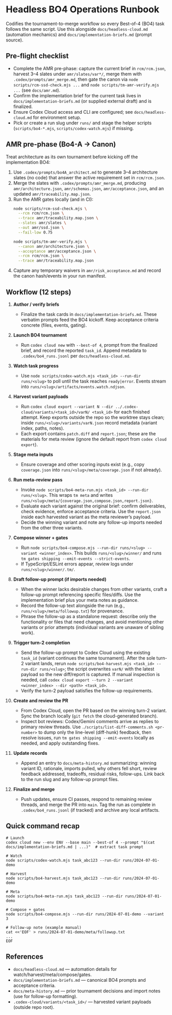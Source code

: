 # Headless BO4 Operations Runbook

Codifies the tournament-to-merge workflow so every Best-of-4 (BO4) task follows the same script. Use this alongside `docs/headless-cloud.md` (automation mechanics) and `docs/implementation-briefs.md` (prompt source).

## Pre-flight checklist

- Complete the AMR pre-phase: capture the current brief in `rcm/rcm.json`, harvest 3–4 slates under `amr/slates/var*/`, merge them with `.codex/prompts/amr_merge.md`, then gate the canon via `node scripts/rcm-ssd-check.mjs ...` and `node scripts/tm-amr-verify.mjs ...` (see `docs/amr.md`).
- Confirm the implementation brief for the current task lives in `docs/implementation-briefs.md` (or supplied external draft) and is finalized.
- Ensure Codex Cloud access and CLI are configured; see `docs/headless-cloud.md` for environment setup.
- Pick or create a run slug under `runs/` and stage the helper scripts (`scripts/bo4-*.mjs`, `scripts/codex-watch.mjs`) if missing.

## AMR pre-phase (Bo4-A → Canon)

Treat architecture as its own tournament before kicking off the implementation BO4:

1. Use `.codex/prompts/bo4A_architect.md` to generate 3–4 architecture slates (no code) that answer the active requirement set in `rcm/rcm.json`.
2. Merge the slates with `.codex/prompts/amr_merge.md`, producing `amr/architecture.json`, `amr/schemas.json`, `amr/acceptance.json`, and an updated `amr/traceability.map.json`.
3. Run the AMR gates locally (and in CI):
   ```bash
   node scripts/rcm-ssd-check.mjs \
     --rcm rcm/rcm.json \
     --trace amr/traceability.map.json \
     --slates amr/slates \
     --out amr/ssd.json \
     --fail-low 0.75

   node scripts/tm-amr-verify.mjs \
     --canon amr/architecture.json \
     --acceptance amr/acceptance.json \
     --rcm rcm/rcm.json \
     --trace amr/traceability.map.json
   ```
4. Capture any temporary waivers in `amr/risk_acceptance.md` and record the canon hash/events in your run manifest.

## Workflow (12 steps)

1. **Author / verify briefs**  
   - Finalize the task cards in `docs/implementation-briefs.md`. These verbatim prompts feed the BO4 kickoff. Keep acceptance criteria concrete (files, events, gating).

2. **Launch BO4 tournament**  
   - Run `codex cloud new` with `--best-of 4`, prompt from the finalized brief, and record the reported `task_id`. Append metadata to `.codex/bo4_runs.jsonl` per `docs/headless-cloud.md`.

3. **Watch task progress**  
   - Use `node scripts/codex-watch.mjs <task_id> --run-dir runs/<slug>` to poll until the task reaches `ready|error`. Events stream into `runs/<slug>/artifacts/events.watch.ndjson`.

4. **Harvest variant payloads**  
   - Run `codex cloud export --variant N --dir ../.codex-cloud/variants/<task_id>/varN/ <task_id>` for each finished attempt. Keep exports outside the repo so the worktree stays clean; inside `runs/<slug>/variants/varN.json` record metadata (variant index, paths, notes).
   - Each export contains `patch.diff` and `report.json`; these are the materials for meta review (ignore the default report from `codex cloud export`).

5. **Stage meta inputs**  
   - Ensure coverage and other scoring inputs exist (e.g., copy `coverage.json` into `runs/<slug>/meta/coverage.json` if not already).

6. **Run meta-review pass**  
   - Invoke `node scripts/bo4-meta-run.mjs <task_id> --run-dir runs/<slug>`. This wraps `tm meta` and writes `runs/<slug>/meta/{coverage.json,compose.json,report.json}`.
   - Evaluate each variant against the original brief: confirm deliverables, check evidence, enforce acceptance criteria. Use the `report.json` inside each harvested variant as the meta reviewer’s payload.
   - Decide the winning variant and note any follow-up imports needed from the other three variants.

7. **Compose winner + gates**  
   - Run `node scripts/bo4-compose.mjs --run-dir runs/<slug> --variant <winner_index>`. This builds `runs/<slug>/winner/` and runs `tm gates shipping --emit-events --strict-events`.
   - If TypeScript/ESLint errors appear, review logs under `runs/<slug>/winner/.tm/`.

8. **Draft follow-up prompt (if imports needed)**  
   - When the winner lacks desirable changes from other variants, craft a follow-up prompt referencing specific files/diffs. Use the implementation brief plus your meta notes as guidance.
   - Record the follow-up text alongside the run (e.g., `runs/<slug>/meta/followup.txt`) for provenance.
   - Phrase the follow-up as a standalone request: describe only the functionality or files that need changes, and avoid mentioning other variants or prior attempts (individual variants are unaware of sibling work).

9. **Trigger turn-2 completion**  
   - Send the follow-up prompt to Codex Cloud using the existing `task_id` (variant continues the same tournament). After the sole turn-2 variant lands, rerun `node scripts/bo4-harvest.mjs <task_id> --run-dir runs/<slug>`; the script overwrites `varN/` with the latest payload so the new diff/report is captured. If manual inspection is needed, call `codex cloud export --turn 2 --variant <winner_index> --dir <path> <task_id>`.
   - Verify the turn-2 payload satisfies the follow-up requirements.

10. **Create and review the PR**  
    - From Codex Cloud, open the PR based on the winning turn-2 variant. Sync the branch locally (`git fetch` the cloud-generated branch).
    - Inspect bot reviews: Codex/Gemini comments arrive as replies to primary review threads. Use `./scripts/list-diff-comments.sh <pr-number>` to dump only the line-level (diff-hunk) feedback, then resolve issues, run `tm gates shipping --emit-events` locally as needed, and apply outstanding fixes.

11. **Update records**  
    - Append an entry to `docs/meta-history.md` summarizing: winning variant ID, rationale, imports pulled, why others fell short, review feedback addressed, tradeoffs, residual risks, follow-ups. Link back to the run slug and any follow-up prompt files.

12. **Finalize and merge**  
    - Push updates, ensure CI passes, respond to remaining review threads, and merge the PR into `main`. Tag the run as complete in `.codex/bo4_runs.jsonl` (if tracked) and archive any local artifacts.

## Quick command recap

```
# Launch
codex cloud new --env ENV --base main --best-of 4 --prompt "$(cat docs/implementation-briefs.md | ...)"  # extract task prompt

# Watch
node scripts/codex-watch.mjs task_abc123 --run-dir runs/2024-07-01-demo

# Harvest
node scripts/bo4-harvest.mjs task_abc123 --run-dir runs/2024-07-01-demo

# Meta
node scripts/bo4-meta-run.mjs task_abc123 --run-dir runs/2024-07-01-demo

# Compose + gates
node scripts/bo4-compose.mjs --run-dir runs/2024-07-01-demo --variant 3

# Follow-up note (example manual)
cat <<'EOF' > runs/2024-07-01-demo/meta/followup.txt
...
EOF
```

## References

- `docs/headless-cloud.md` — automation details for watch/harvest/meta/compose/gates.
- `docs/implementation-briefs.md` — canonical BO4 prompts and acceptance criteria.
- `docs/meta-history.md` — prior tournament decisions and import notes (use for follow-up formatting).
- `.codex-cloud/variants/<task_id>/` — harvested variant payloads (outside repo root).
